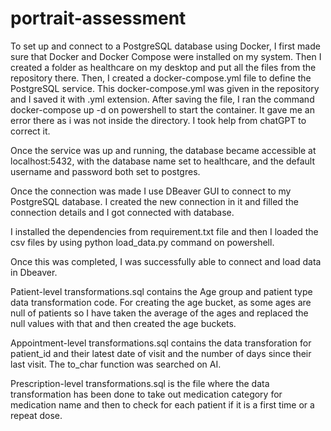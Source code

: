 # portrait-assessment

To set up and connect to a PostgreSQL database using Docker, I first made sure that Docker and Docker Compose were installed on my system. Then I created a folder as healthcare on my desktop and put all the files from
the repository there.
Then, I created a docker-compose.yml file to define the PostgreSQL service. This docker-compose.yml was given in the repository and I saved it with .yml extension.
After saving the file, I ran the command docker-compose up -d on powershell to start the container. It gave me an error there as i was not inside the directory. I took help from chatGPT to correct it.

Once the service was up and running, the database became accessible at localhost:5432, with the database name set to healthcare, and the default username and password both set to postgres.

Once the connection was made I use DBeaver GUI  to connect to my PostgreSQL database. I created the new connection in it and filled the connection details and I got connected with database.

I installed the dependencies from requirement.txt file and then I loaded the csv files by using python load_data.py command on powershell. 

Once  this  was completed, I was successfully able to connect and load data in Dbeaver.

Patient-level transformations.sql contains the Age group and patient type data  transformation code. For creating the age bucket, as some ages are null of patients so I have taken the average of the ages and replaced the null values with that and then created the age buckets.

Appointment-level transformations.sql contains the data transforation for patient_id and their latest date of visit and the number of days since their last visit. The to_char function was searched on AI.

Prescription-level transformations.sql is the file where the data transformation has been done to take out medication category for medication name and then to check for each patient if it is a first time or a repeat dose. 












